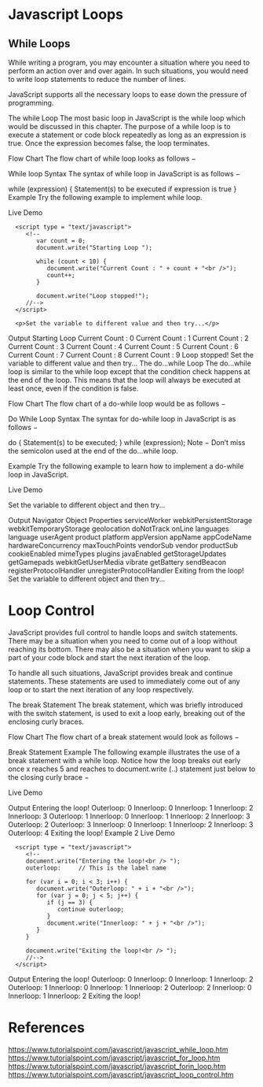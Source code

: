 # Javascript Loops


## While Loops

While writing a program, you may encounter a situation where you need to perform an action over and over again. In such situations, you would need to write loop statements to reduce the number of lines.

JavaScript supports all the necessary loops to ease down the pressure of programming.

The while Loop
The most basic loop in JavaScript is the while loop which would be discussed in this chapter. The purpose of a while loop is to execute a statement or code block repeatedly as long as an expression is true. Once the expression becomes false, the loop terminates.

Flow Chart
The flow chart of while loop looks as follows −

While loop
Syntax
The syntax of while loop in JavaScript is as follows −

while (expression) {
   Statement(s) to be executed if expression is true
}
Example
Try the following example to implement while loop.

Live Demo
<html>
   <body>

      <script type = "text/javascript">
         <!--
            var count = 0;
            document.write("Starting Loop ");

            while (count < 10) {
               document.write("Current Count : " + count + "<br />");
               count++;
            }

            document.write("Loop stopped!");
         //-->
      </script>

      <p>Set the variable to different value and then try...</p>
   </body>
</html>
Output
Starting Loop
Current Count : 0
Current Count : 1
Current Count : 2
Current Count : 3
Current Count : 4
Current Count : 5
Current Count : 6
Current Count : 7
Current Count : 8
Current Count : 9
Loop stopped!
Set the variable to different value and then try...
The do...while Loop
The do...while loop is similar to the while loop except that the condition check happens at the end of the loop. This means that the loop will always be executed at least once, even if the condition is false.

Flow Chart
The flow chart of a do-while loop would be as follows −

Do While Loop
Syntax
The syntax for do-while loop in JavaScript is as follows −

do {
   Statement(s) to be executed;
} while (expression);
Note − Don’t miss the semicolon used at the end of the do...while loop.

Example
Try the following example to learn how to implement a do-while loop in JavaScript.

Live Demo
<html>
   <body>   
      <script type = "text/javascript">
         <!--
            var count = 0;

            document.write("Starting Loop" + "<br />");
            do {
               document.write("Current Count : " + count + "<br />");
               count++;
            }

            while (count < 5);
            document.write ("Loop stopped!");
         //-->
      </script>      
      <p>Set the variable to different value and then try...</p>
   </body>
</html>
Output
Starting Loop
Current Count : 0
Current Count : 1
Current Count : 2
Current Count : 3
Current Count : 4
Loop Stopped!
Set the variable to different value and then try...

# For Loops

The 'for' loop is the most compact form of looping. It includes the following three important parts −

The loop initialization where we initialize our counter to a starting value. The initialization statement is executed before the loop begins.

The test statement which will test if a given condition is true or not. If the condition is true, then the code given inside the loop will be executed, otherwise the control will come out of the loop.

The iteration statement where you can increase or decrease your counter.

You can put all the three parts in a single line separated by semicolons.

Flow Chart
The flow chart of a for loop in JavaScript would be as follows −

For Loop
Syntax
The syntax of for loop is JavaScript is as follows −

for (initialization; test condition; iteration statement) {
   Statement(s) to be executed if test condition is true
}
Example
Try the following example to learn how a for loop works in JavaScript.

Live Demo
<html>
   <body>      
      <script type = "text/javascript">
         <!--
            var count;
            document.write("Starting Loop" + "<br />");

            for(count = 0; count < 10; count++) {
               document.write("Current Count : " + count );
               document.write("<br />");
            }         
            document.write("Loop stopped!");
         //-->
      </script>      
      <p>Set the variable to different value and then try...</p>
   </body>
</html>
Output
Starting Loop
Current Count : 0
Current Count : 1
Current Count : 2
Current Count : 3
Current Count : 4
Current Count : 5
Current Count : 6
Current Count : 7
Current Count : 8
Current Count : 9
Loop stopped!
Set the variable to different value and then try...

## For..In Loops

The for...in loop is used to loop through an object's properties. As we have not discussed Objects yet, you may not feel comfortable with this loop. But once you understand how objects behave in JavaScript, you will find this loop very useful.

Syntax
The syntax of ‘for..in’ loop is −
for (variablename in object) {
   statement or block to execute
}
In each iteration, one property from object is assigned to variablename and this loop continues till all the properties of the object are exhausted.

Example
Try the following example to implement ‘for-in’ loop. It prints the web browser’s Navigator object.

Live Demo
<html>
   <body>      
      <script type = "text/javascript">
         <!--
            var aProperty;
            document.write("Navigator Object Properties<br /> ");        
            for (aProperty in navigator) {
               document.write(aProperty);
               document.write("<br />");
            }
            document.write ("Exiting from the loop!");
         //-->
      </script>      
      <p>Set the variable to different object and then try...</p>
   </body>
</html>
Output
Navigator Object Properties
serviceWorker
webkitPersistentStorage
webkitTemporaryStorage
geolocation
doNotTrack
onLine
languages
language
userAgent
product
platform
appVersion
appName
appCodeName
hardwareConcurrency
maxTouchPoints
vendorSub
vendor
productSub
cookieEnabled
mimeTypes
plugins
javaEnabled
getStorageUpdates
getGamepads
webkitGetUserMedia
vibrate
getBattery
sendBeacon
registerProtocolHandler
unregisterProtocolHandler
Exiting from the loop!
Set the variable to different object and then try...

# Loop Control

JavaScript provides full control to handle loops and switch statements. There may be a situation when you need to come out of a loop without reaching its bottom. There may also be a situation when you want to skip a part of your code block and start the next iteration of the loop.

To handle all such situations, JavaScript provides break and continue statements. These statements are used to immediately come out of any loop or to start the next iteration of any loop respectively.

The break Statement
The break statement, which was briefly introduced with the switch statement, is used to exit a loop early, breaking out of the enclosing curly braces.

Flow Chart
The flow chart of a break statement would look as follows −

Break Statement
Example
The following example illustrates the use of a break statement with a while loop. Notice how the loop breaks out early once x reaches 5 and reaches to document.write (..) statement just below to the closing curly brace −

Live Demo
<html>
   <body>     
      <script type = "text/javascript">
         <!--
         var x = 1;
         document.write("Entering the loop<br /> ");

         while (x < 20) {
            if (x == 5) {
               break;   // breaks out of loop completely
            }
            x = x + 1;
            document.write( x + "<br />");
         }         
         document.write("Exiting the loop!<br /> ");
         //-->
      </script>

      <p>Set the variable to different value and then try...</p>
   </body>
</html>
Output
Entering the loop
2
3
4
5
Exiting the loop!
Set the variable to different value and then try...
We already have seen the usage of break statement inside a switch statement.

The continue Statement
The continue statement tells the interpreter to immediately start the next iteration of the loop and skip the remaining code block. When a continue statement is encountered, the program flow moves to the loop check expression immediately and if the condition remains true, then it starts the next iteration, otherwise the control comes out of the loop.

Example
This example illustrates the use of a continue statement with a while loop. Notice how the continue statement is used to skip printing when the index held in variable x reaches 5 −

Live Demo
<html>
   <body>      
      <script type = "text/javascript">
         <!--
            var x = 1;
            document.write("Entering the loop<br /> ");

            while (x < 10) {
               x = x + 1;

               if (x == 5) {
                  continue;   // skip rest of the loop body
               }
               document.write( x + "<br />");
            }         
            document.write("Exiting the loop!<br /> ");
         //-->
      </script>      
      <p>Set the variable to different value and then try...</p>
   </body>
</html>
Output
Entering the loop
2
3
4
6
7
8
9
10
Exiting the loop!
Set the variable to different value and then try...
Using Labels to Control the Flow
Starting from JavaScript 1.2, a label can be used with break and continue to control the flow more precisely. A label is simply an identifier followed by a colon (:) that is applied to a statement or a block of code. We will see two different examples to understand how to use labels with break and continue.

Note − Line breaks are not allowed between the ‘continue’ or ‘break’ statement and its label name. Also, there should not be any other statement in between a label name and associated loop.

Try the following two examples for a better understanding of Labels.

Example 1
The following example shows how to implement Label with a break statement.

Live Demo
<html>
   <body>      
      <script type = "text/javascript">
         <!--
            document.write("Entering the loop!<br /> ");
            outerloop:        // This is the label name         
            for (var i = 0; i < 5; i++) {
               document.write("Outerloop: " + i + "<br />");
               innerloop:
               for (var j = 0; j < 5; j++) {
                  if (j > 3 ) break ;           // Quit the innermost loop
                  if (i == 2) break innerloop;  // Do the same thing
                  if (i == 4) break outerloop;  // Quit the outer loop
                  document.write("Innerloop: " + j + " <br />");
               }
            }        
            document.write("Exiting the loop!<br /> ");
         //-->
      </script>      
   </body>
</html>
Output
Entering the loop!
Outerloop: 0
Innerloop: 0
Innerloop: 1
Innerloop: 2
Innerloop: 3
Outerloop: 1
Innerloop: 0
Innerloop: 1
Innerloop: 2
Innerloop: 3
Outerloop: 2
Outerloop: 3
Innerloop: 0
Innerloop: 1
Innerloop: 2
Innerloop: 3
Outerloop: 4
Exiting the loop!
Example 2
Live Demo
<html>
   <body>

      <script type = "text/javascript">
         <!--
         document.write("Entering the loop!<br /> ");
         outerloop:     // This is the label name

         for (var i = 0; i < 3; i++) {
            document.write("Outerloop: " + i + "<br />");
            for (var j = 0; j < 5; j++) {
               if (j == 3) {
                  continue outerloop;
               }
               document.write("Innerloop: " + j + "<br />");
            }
         }

         document.write("Exiting the loop!<br /> ");
         //-->
      </script>

   </body>
</html>
Output
Entering the loop!
Outerloop: 0
Innerloop: 0
Innerloop: 1
Innerloop: 2
Outerloop: 1
Innerloop: 0
Innerloop: 1
Innerloop: 2
Outerloop: 2
Innerloop: 0
Innerloop: 1
Innerloop: 2
Exiting the loop!

# References
https://www.tutorialspoint.com/javascript/javascript_while_loop.htm
https://www.tutorialspoint.com/javascript/javascript_for_loop.htm
https://www.tutorialspoint.com/javascript/javascript_forin_loop.htm
https://www.tutorialspoint.com/javascript/javascript_loop_control.htm
